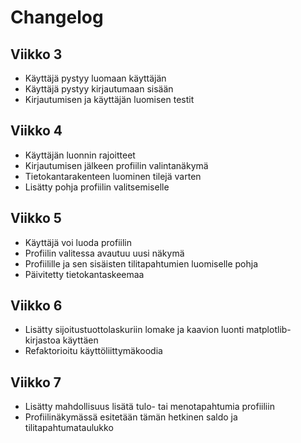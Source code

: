 # Changelog

## Viikko 3
- Käyttäjä pystyy luomaan käyttäjän
- Käyttäjä pystyy kirjautumaan sisään
- Kirjautumisen ja käyttäjän luomisen testit

## Viikko 4
- Käyttäjän luonnin rajoitteet
- Kirjautumisen jälkeen profiilin valintanäkymä
- Tietokantarakenteen luominen tilejä varten
- Lisätty pohja profiilin valitsemiselle


## Viikko 5
- Käyttäjä voi luoda profiilin
- Profiilin valitessa avautuu uusi näkymä
- Profiilille ja sen sisäisten tilitapahtumien luomiselle pohja
- Päivitetty tietokantaskeemaa

## Viikko 6
- Lisätty sijoitustuottolaskuriin lomake ja kaavion luonti matplotlib-kirjastoa käyttäen
- Refaktorioitu käyttöliittymäkoodia


## Viikko 7
- Lisätty mahdollisuus lisätä tulo- tai menotapahtumia profiiliin
- Profiilinäkymässä esitetään tämän hetkinen saldo ja tilitapahtumataulukko